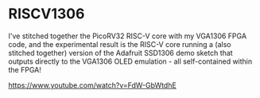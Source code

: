 # RISCV1306

I've stitched together the PicoRV32 RISC-V core with my VGA1306 FPGA code, and the experimental result is the RISC-V core running a (also stitched together) version of the Adafruit SSD1306 demo sketch that outputs directly to the VGA1306 OLED emulation - all self-contained within the FPGA!

https://www.youtube.com/watch?v=FdW-GbWtdhE
